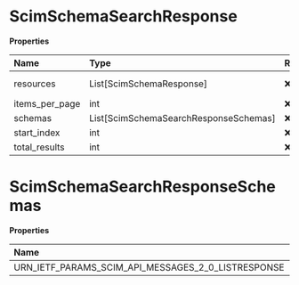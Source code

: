 # ScimSchemaSearchResponse

**Properties**

| Name           | Type                                  | Required | Description        |
| :------------- | :------------------------------------ | :------- | :----------------- |
| resources      | List[ScimSchemaResponse]              | ❌       | Resource type list |
| items_per_page | int                                   | ❌       |                    |
| schemas        | List[ScimSchemaSearchResponseSchemas] | ❌       |                    |
| start_index    | int                                   | ❌       |                    |
| total_results  | int                                   | ❌       |                    |

# ScimSchemaSearchResponseSchemas

**Properties**

| Name                                               | Type | Required | Description                                          |
| :------------------------------------------------- | :--- | :------- | :--------------------------------------------------- |
| URN_IETF_PARAMS_SCIM_API_MESSAGES_2_0_LISTRESPONSE | str  | ✅       | "urn:ietf:params:scim:api:messages:2.0:ListResponse" |

<!-- This file was generated by liblab | https://liblab.com/ -->
